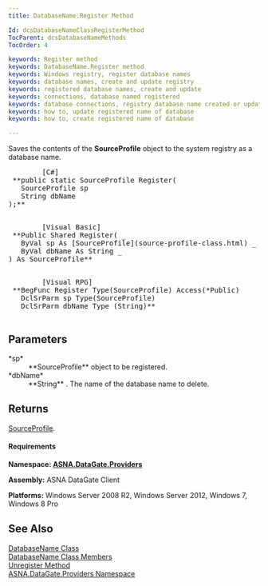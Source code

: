 ```yaml
---
title: DatabaseName.Register Method

Id: dcsDatabaseNameClassRegisterMethod
TocParent: dcsDatabaseNameMethods
TocOrder: 4

keywords: Register method
keywords: DatabaseName.Register method
keywords: Windows registry, register database names
keywords: database names, create and update registry
keywords: registered database names, create and update
keywords: connections, database named registered
keywords: database connections, registry database name created or updated
keywords: how to, update registered name of database
keywords: how to, create registered name of database

---
```


Saves the contents of the **SourceProfile** object to the system registry as a database name. 
<pre class="prettyprint">
        <span class="lang">[C#]</span>
 **public static SourceProfile Register(
   SourceProfile sp
   String dbName
);** 
      </pre>
<pre class="prettyprint">
        <span class="lang">[Visual Basic] </span>
 **Public Shared Register( _
   ByVal sp As [SourceProfile](source-profile-class.html) _
   ByVal dbName As String _
) As SourceProfile** 
      </pre>
<pre class="prettyprint">
        <span class="lang">[Visual RPG]</span>
 **BegFunc Register Type(SourceProfile) Access(*Public)
   DclSrParm sp Type(SourceProfile)
   DclSrParm dbName Type (String)** 
      </pre>

## Parameters

<dl>
        <dt>
 *sp* 
        </dt>
        <dd>
 **SourceProfile** object to be registered. </dd>
        <dt>
 *dbName* 
        </dt>
        <dd>
 **String** . The name of the database name to 
									delete. </dd>
</dl>

## Returns

[SourceProfile](source-profile-class.html).

#### Requirements
**Namespace: [ ASNA.DataGate.Providers](datagate-providers-namespace.html)** 

**Assembly:** ASNA DataGate Client 

**Platforms:** Windows Server 2008 R2, Windows Server 2012, Windows 7, Windows 8 Pro 
## See Also


[DatabaseName Class](database-name-class.html)
      <br />
[DatabaseName Class Members](database-name-members.html)
      <br />
[Unregister Method](database-name-class-unregister-method.html)
      <br />
[ASNA.DataGate.Providers Namespace](datagate-providers-namespace.html)

